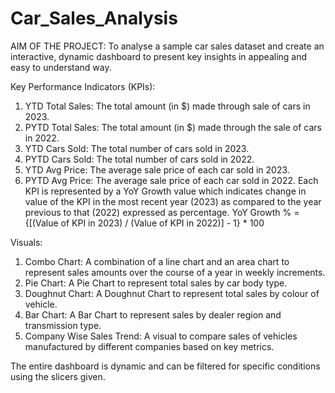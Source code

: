 # Car_Sales_Analysis

AIM OF THE PROJECT: To analyse a sample car sales dataset and create an interactive, dynamic dashboard to present key insights in appealing and easy to understand way. 

Key Performance Indicators (KPIs): 
1) YTD Total Sales: The total amount (in $) made through sale of cars in 2023. 
2) PYTD Total Sales: The total amount (in $) made through the sale of cars in 2022. 
3) YTD Cars Sold: The total number of cars sold in 2023. 
4) PYTD Cars Sold: The total number of cars sold in 2022. 
5) YTD Avg Price: The average sale price of each car sold in 2023. 
6) PYTD Avg Price: The average sale price of each car sold in 2022. 
Each KPI is represented by a YoY Growth value which indicates change in value of the KPI in the most recent year (2023) as compared to the year previous to that (2022) expressed as percentage. 
YoY Growth % = {[(Value of KPI in 2023) / (Value of KPI in 2022)] - 1} * 100 

Visuals: 
1) Combo Chart: A combination of a line chart and an area chart to represent sales amounts over the course of a year in weekly increments. 
2) Pie Chart: A Pie Chart to represent total sales by car body type. 
3) Doughnut Chart: A Doughnut Chart to represent total sales by colour of vehicle. 
4) Bar Chart: A Bar Chart to represent sales by dealer region and transmission type. 
5) Company Wise Sales Trend: A visual to compare sales of vehicles manufactured by different companies based on key metrics. 

The entire dashboard is dynamic and can be filtered for specific conditions using the slicers given. 
